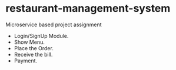 # restaurant-management-system
Microservice based project assignment
 
- Login/SignUp Module.      	
- Show Menu.			      
- Place the Order.			
- Receive the bill.		      	
- Payment.
